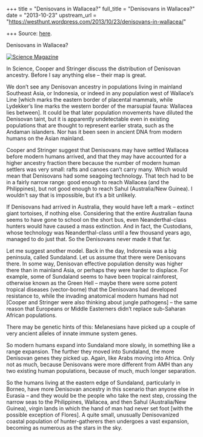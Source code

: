 +++
title = "Denisovans in Wallacea?"
full_title = "Denisovans in Wallacea?"
date = "2013-10-23"
upstream_url = "https://westhunt.wordpress.com/2013/10/23/denisovans-in-wallacea/"

+++
Source: [here](https://westhunt.wordpress.com/2013/10/23/denisovans-in-wallacea/).

Denisovans in Wallacea?

[![Science
Magazine](https://westhunt.files.wordpress.com/2013/10/wallacea.jpg?w=640&h=413)](https://westhunt.files.wordpress.com/2013/10/wallacea.jpg)

In Science, Cooper and Stringer discuss the distribution of Denisovan
ancestry. Before I say anything else – their map is great.

We don’t see any Denisovan ancestry in populations living in mainland
Southeast Asia, or Indonesia, or indeed in any population west of
Wallace’s Line \[which marks the eastern border of placental mammals,
while Lydekker’s line marks the western border of the marsupial fauna:
Wallacea lies between\]. It could be that later population movements
have diluted the Denisovan taint, but it is apparently undetectable even
in existing populations that are thought to represent earlier strata,
such as the Andaman islanders. Nor has it been seen in ancient DNA from
modern humans on the Asian mainland.

Cooper and Stringer suggest that Denisovans may have settled Wallacea
before modern humans arrived, and that they may have accounted for a
higher ancestry fraction there because the number of modern human
settlers was very small: rafts and canoes can’t carry many. Which would
mean that Denisovans had some seagoing technology. That tech had to be
in a fairly narrow range: good enough to reach Wallacea (and the
Philippines), but not good enough to reach Sahul (Australia/New
Guinea). I wouldn’t say that is impossible, but it’s a bit unlikely.

If Denisovans had arrived in Australia, they would have left a mark –
extinct giant tortoises, if nothing else. Considering that the entire
Australian fauna seems to have gone to school on the short bus, even
Neanderthal-class hunters would have caused a mass extinction. And in
fact, the Custodians, whose technology was Neanderthal-class until a few
thousand years ago, managed to do just that. So the Denisovans never
made it that far.

Let me suggest another model. Back in the day, Indonesia was a big
peninsula, called Sundaland. Let us assume that there were Denisovans
there. In some way, Denisovan effective population density was higher
there than in mainland Asia, or perhaps they were harder to displace.
For example, some of Sundaland seems to have been tropical rainforest,
otherwise known as the Green Hell – maybe there were some potent
tropical diseases (vector-borne) that the Denisovans had developed
resistance to, while the invading anatomical modern humans had not
\[Cooper and Stringer were also thinking about jungle pathogens\] – the
same reason that Europeans or Middle Easterners didn’t replace
sub-Saharan African populations.

There may be genetic hints of this: Melanesians have picked up a couple
of very ancient alleles of innate immune system genes.

So modern humans expand into Sundaland more slowly, in something like a
range expansion. The further they moved into Sundaland, the more
Denisovan genes they picked up. Again, like Arabs moving into Africa.
Only not as much, because Denisovans were more different from AMH than
any two existing human populations, because of much, much longer
separation.

So the humans living at the eastern edge of Sundaland, particularly in
Borneo, have more Denisovan ancestry in this scenario than anyone else
in Eurasia – and they would be the people who take the next step,
crossing the narrow seas to the Philippines, Wallacea, and then Sahul
(Australia/New Guinea), virgin lands in which the hand of man had never
set foot \[with the possible exception of Flores\].  A quite small,
unusually Denisovanized coastal population of hunter-gatherers then
undergoes a vast expansion, becoming as numerous as the stars in the
sky.

